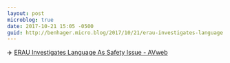 ```yaml
---
layout: post
microblog: true
date: 2017-10-21 15:05 -0500
guid: http://benhager.micro.blog/2017/10/21/erau-investigates-language.html
---
```

✈️ [ERAU Investigates Language As Safety Issue - AVweb](https://www.avweb.com/avwebflash/news/ERAU-Investigates-Language-As-Safety-Issue-229799-1.html)
